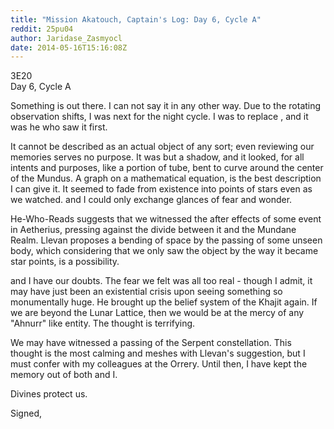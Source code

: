 ```yaml
---
title: "Mission Akatouch, Captain's Log: Day 6, Cycle A"
reddit: 25pu04
author: Jaridase_Zasmyocl
date: 2014-05-16T15:16:08Z
---
```


3E20       
Day 6, Cycle A

Something is out there. I can not say it in any other way. Due to the rotating observation shifts, I was next for the night cycle. I was to replace , and it was he who saw it first. 

It cannot be described as an actual object of any sort; even reviewing our memories serves no purpose. It was but a shadow, and it looked, for all intents and purposes, like a portion of tube, bent to curve around the center of the Mundus. A graph on a mathematical equation, is the best description I can give it. It seemed to fade from existence into points of stars even as we watched.  and I could only exchange glances of fear and wonder.

He-Who-Reads suggests that we witnessed the after effects of some event in Aetherius, pressing against the divide between it and the Mundane Realm. Llevan proposes a bending of space by the passing of some unseen body, which considering that we only saw the object by the way it became star points, is a possibility.

 and I have our doubts. The fear we felt was all too real - though I admit, it may have just been an existential crisis upon seeing something so monumentally huge. He brought up the belief system of the Khajit again. If we are beyond the Lunar Lattice, then we would be at the mercy of any "Ahnurr" like entity. The thought is terrifying.

We may have witnessed a passing of the Serpent constellation. This thought is the most calming and meshes with Llevan's suggestion, but I must confer with my colleagues at the Orrery. Until then, I have kept the memory out of both and I.

Divines protect us.

Signed,
